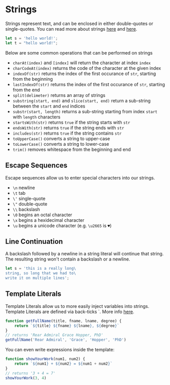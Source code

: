 
# Strings

Strings represent text, and can be enclosed in either double-quotes or single-quotes. You can read more about strings [here](https://developer.mozilla.org/en-US/docs/Web/JavaScript/Reference/Global_Objects/String) and [here](https://www.w3schools.com/js/js_string_methods.asp).

```javascript
let s = 'hello world!';
let t = "hello world!";
```


Below are some common operations that can be performed on strings

- `charAt(index)` and `[index]` will return the character at index `index`
- `charCodeAt(index)` returns the code of the character at the given index
- `indexOf(str)` returns the index of the first occurance of `str`, starting from the beginning
- `lastIndexOf(str)` returns the index of the first occurance of `str`, starting from the end
- `split(delimeter)` returns an array of strings
- `substring(start, end)` and `slice(start, end)` return a sub-string between the `start` and `end` indices
- `substr(start, length)` returns a sub-string starting from index `start` with `length` characters 
- `startsWith(str)` returns `true` if the string starts with `str`
- `endsWith(str)` returns `true` if the string ends with `str`
- `includes(str)` returns `true` if the string contains `str`
- `toUpperCase()` converts a string to upper-case
- `toLowerCase()` converts a string to lower-case
- `trim()` removes whitespace from the beginning and end

## Escape Sequences

Escape sequences allow us to enter special characters into our strings.

- `\n` newline
- `\t` tab
- `\'` single-quote
- `\"` double-quote
- `\\` backslash
- `\0` begins an octal character
- `\x` begins a hexidecimal character
- `\u` begins a unicode character (e.g. `\u2665` is `♥`)


## Line Continuation

A backslash followed by a newline in a string literal will continue that string. The resulting string won't contain a backslash or a newline.


```javascript
let s = 'this is a really long\
string, so long that we had to\
write it on multiple lines';
```


## Template Literals

Template Literals allow us to more easily inject variables into strings. Template Literals are defined via back-ticks `. More info [here](https://developer.mozilla.org/en-US/docs/Web/JavaScript/Reference/Template_literals).


```javascript
function getFullName(title, fname, lname, degree) {
    return `${title} ${fname} ${lname}, ${degree}`
}
// returns 'Rear Admiral Grace Hopper, PhD'
getFullName('Rear Admiral', 'Grace', 'Hopper', 'PhD')
```

You can even write expressions inside the template:
```javascript
function showYourWork(num1, num2) {
    return `${num1} + ${num2} = ${num1 + num2}`
}
// returns '3 + 4 = 7'
showYourWork(3, 4)
```


